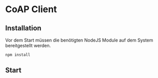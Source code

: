 # CoAP Client

## Installation
Vor dem Start müssen die benötigten NodeJS Module auf dem System bereitgestellt werden.
```
npm install
```

## Start